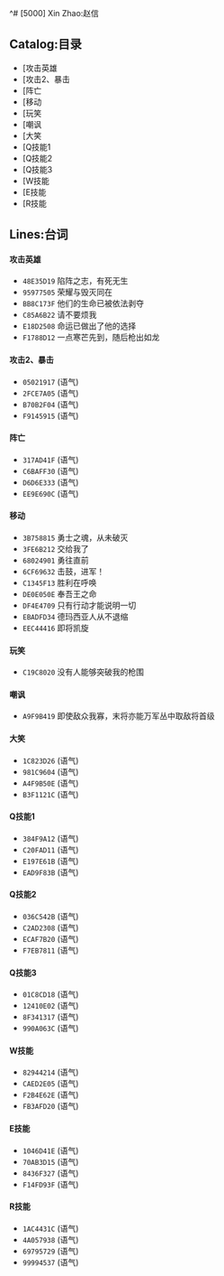 ^# [5000] Xin Zhao:赵信

## Catalog:目录
* [攻击英雄
* [攻击2、暴击
* [阵亡
* [移动
* [玩笑
* [嘲讽
* [大笑
* [Q技能1
* [Q技能2
* [Q技能3
* [W技能
* [E技能
* [R技能

## Lines:台词
#### **攻击英雄**
- `48E35D19` 陷阵之志，有死无生
- `95977505` 荣耀与毁灭同在
- `BB8C173F` 他们的生命已被依法剥夺
- `C85A6B22` 请不要烦我
- `E18D2508` 命运已做出了他的选择
- `F1788D12` 一点寒芒先到，随后枪出如龙

#### **攻击2、暴击**
- `05021917` (语气)
- `2FCE7A05` (语气)
- `B70B2F04` (语气)
- `F9145915` (语气)

#### **阵亡**
- `317AD41F` (语气)
- `C6BAFF30` (语气)
- `D6D6E333` (语气)
- `EE9E690C` (语气)

#### **移动**
- `3B758815` 勇士之魂，从未破灭
- `3FE6B212` 交给我了
- `68024901` 勇往直前
- `6CF69632` 击鼓，进军！
- `C1345F13` 胜利在呼唤
- `DE0E050E` 奉吾王之命
- `DF4E4709` 只有行动才能说明一切
- `EBADFD34` 德玛西亚人从不退缩
- `EEC44416` 即将凯旋

#### **玩笑**
- `C19C8020` 没有人能够突破我的枪围

#### **嘲讽**
- `A9F9B419` 即使敌众我寡，末将亦能万军丛中取敌将首级

#### **大笑**
- `1C823D26` (语气)
- `981C9604` (语气)
- `A4F9B50E` (语气)
- `B3F1121C` (语气)

#### **Q技能1**
- `384F9A12` (语气)
- `C20FAD11` (语气)
- `E197E61B` (语气)
- `EAD9F83B` (语气)

#### **Q技能2**
- `036C542B` (语气)
- `C2AD2308` (语气)
- `ECAF7B20` (语气)
- `F7EB7811` (语气)

#### **Q技能3**
- `01C8CD18` (语气)
- `12410E02` (语气)
- `8F341317` (语气)
- `990A063C` (语气)

#### **W技能**
- `82944214` (语气)
- `CAED2E05` (语气)
- `F2B4E62E` (语气)
- `FB3AFD20` (语气)

#### **E技能**
- `1046D41E` (语气)
- `70AB3D15` (语气)
- `8436F327` (语气)
- `F14FD93F` (语气)

#### **R技能**
- `1AC4431C` (语气)
- `4A057938` (语气)
- `69795729` (语气)
- `99994537` (语气)